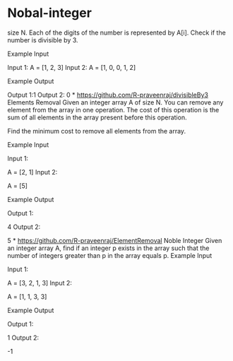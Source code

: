 # Nobal-integer

size N. Each of the digits of the number is represented by A[i]. Check if the number is divisible by 3.

Example Input

Input 1:
A = [1, 2, 3]
Input 2:
A = [1, 0, 0, 1, 2]


Example Output

Output 1:1
Output 2: 0
*
https://github.com/R-praveenraj/divisibleBy3
Elements Removal
Given an integer array A of size N. You can remove any element from the array in one operation.
The cost of this operation is the sum of all elements in the array present before this operation.

Find the minimum cost to remove all elements from the array.

Example Input

Input 1:

A = [2, 1]
Input 2:

A = [5]


Example Output

Output 1:

4
Output 2:

5
*
https://github.com/R-praveenraj/ElementRemoval
Noble Integer
Given an integer array A, find if an integer p exists in the array such that the number of integers greater than p in the array equals p.
Example Input

Input 1:

A = [3, 2, 1, 3]
Input 2:

A = [1, 1, 3, 3]


Example Output

Output 1:

1
Output 2:

-1
